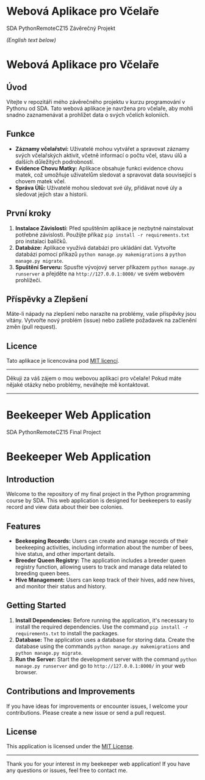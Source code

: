 # Webová Aplikace pro Včelaře
SDA PythonRemoteCZ15 Závěrečný Projekt

*(English text below)*

# Webová Aplikace pro Včelaře

## Úvod

Vítejte v repozitáři mého závěrečného projektu v kurzu programování v Pythonu od SDA. Tato webová aplikace je navržena pro včelaře, aby mohli snadno zaznamenávat a prohlížet data o svých včelích koloniích.

## Funkce

- **Záznamy včelařství:** Uživatelé mohou vytvářet a spravovat záznamy svých včelařských aktivit, včetně informací o počtu včel, stavu úlů a dalších důležitých podrobností.
- **Evidence Chovu Matky:** Aplikace obsahuje funkci evidence chovu matek, což umožňuje uživatelům sledovat a spravovat data související s chovem matek včel.
- **Správa Úlů:** Uživatelé mohou sledovat své úly, přidávat nové úly a sledovat jejich stav a historii.

## První kroky

1. **Instalace Závislostí:** Před spuštěním aplikace je nezbytné nainstalovat potřebné závislosti. Použijte příkaz `pip install -r requirements.txt` pro instalaci balíčků.
2. **Databáze:** Aplikace využívá databázi pro ukládání dat. Vytvořte databázi pomocí příkazů `python manage.py makemigrations` a `python manage.py migrate`.
3. **Spuštění Serveru:** Spusťte vývojový server příkazem `python manage.py runserver` a přejděte na `http://127.0.0.1:8000/` ve svém webovém prohlížeči.

## Příspěvky a Zlepšení

Máte-li nápady na zlepšení nebo narazíte na problémy, vaše příspěvky jsou vítány. Vytvořte nový problém (issue) nebo zašlete požadavek na začlenění změn (pull request).

## Licence

Tato aplikace je licencována pod [MIT licencí](LICENSE).

---

Děkuji za váš zájem o mou webovou aplikaci pro včelaře! Pokud máte nějaké otázky nebo problémy, neváhejte mě kontaktovat.

__________________________________________________________________________________________________________________________________________________________________________________________


# Beekeeper Web Application
SDA PythonRemoteCZ15 Final Project

# Beekeeper Web Application

## Introduction

Welcome to the repository of my final project in the Python programming course by SDA. This web application is designed for beekeepers to easily record and view data about their bee colonies.

## Features

- **Beekeeping Records:** Users can create and manage records of their beekeeping activities, including information about the number of bees, hive status, and other important details.
- **Breeder Queen Registry:** The application includes a breeder queen registry function, allowing users to track and manage data related to breeding queen bees.
- **Hive Management:** Users can keep track of their hives, add new hives, and monitor their status and history.

## Getting Started

1. **Install Dependencies:** Before running the application, it's necessary to install the required dependencies. Use the command `pip install -r requirements.txt` to install the packages.
2. **Database:** The application uses a database for storing data. Create the database using the commands `python manage.py makemigrations` and `python manage.py migrate`.
3. **Run the Server:** Start the development server with the command `python manage.py runserver` and go to `http://127.0.0.1:8000/` in your web browser.

## Contributions and Improvements

If you have ideas for improvements or encounter issues, I welcome your contributions. Please create a new issue or send a pull request.

## License

This application is licensed under the [MIT License](LICENSE).

---

Thank you for your interest in my beekeeper web application! If you have any questions or issues, feel free to contact me.
